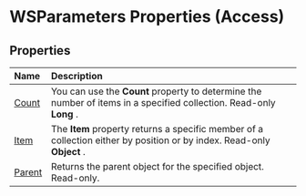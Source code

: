 
# WSParameters Properties (Access)

## Properties



|**Name**|**Description**|
|:-----|:-----|
|[Count](8a6e303c-678a-37ea-b19f-61feb14d4e6e.md)|You can use the  **Count** property to determine the number of items in a specified collection. Read-only **Long** .|
|[Item](fe40b7f4-58e6-c632-0303-0925ab3a56c2.md)|The  **Item** property returns a specific member of a collection either by position or by index. Read-only **Object** .|
|[Parent](75ef560e-1187-9af1-e44e-92606278f55e.md)|Returns the parent object for the specified object. Read-only.|
